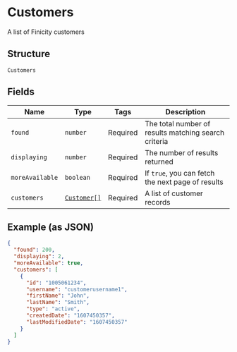 
# Customers

A list of Finicity customers

## Structure

`Customers`

## Fields

| Name | Type | Tags | Description |
|  --- | --- | --- | --- |
| `found` | `number` | Required | The total number of results matching search criteria |
| `displaying` | `number` | Required | The number of results returned |
| `moreAvailable` | `boolean` | Required | If `true`, you can fetch the next page of results |
| `customers` | [`Customer[]`](../../doc/models/customer.md) | Required | A list of customer records |

## Example (as JSON)

```json
{
  "found": 200,
  "displaying": 2,
  "moreAvailable": true,
  "customers": [
    {
      "id": "1005061234",
      "username": "customerusername1",
      "firstName": "John",
      "lastName": "Smith",
      "type": "active",
      "createdDate": "1607450357",
      "lastModifiedDate": "1607450357"
    }
  ]
}
```

